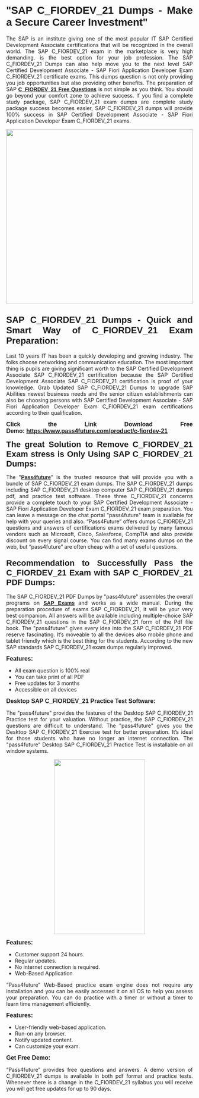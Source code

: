 
<h1 style="text-align: justify;"><span style="font-family:Tahoma,Geneva,sans-serif;"><strong>"SAP C_FIORDEV_21 Dumps - Make a Secure Career Investment"</strong></span></h1>

<p style="text-align: justify;">The SAP is an institute giving one of the most popular IT SAP Certified Development Associate certifications that will be recognized in the overall world. The SAP C_FIORDEV_21 exam in the marketplace is very high demanding. is the best option for your job profession. The SAP C_FIORDEV_21 Dumps can also help move you to the next level SAP Certified Development Associate - SAP Fiori Application Developer Exam C_FIORDEV_21 certificate exams. This dumps question is not only providing you job opportunities but also providing other benefits. The preparation of SAP <span style="font-family:Tahoma,Geneva,sans-serif;"><strong><a href="https://www.pass4future.com/questions/sap/c-fiordev-21">C_FIORDEV_21 Free Questions</a></strong></span> is not simple as you think. You should go beyond your comfort zone to achieve success. If you find a complete study package, SAP C_FIORDEV_21 exam dumps are complete study package success becomes easier, SAP C_FIORDEV_21 dumps will provide 100% success in SAP Certified Development Associate - SAP Fiori Application Developer Exam C_FIORDEV_21 exams.</p>

<p style="text-align: justify;"><a href="https://www.pass4future.com/product/c-fiordev-21"><img alt="" src="https://lh3.googleusercontent.com/pw/AM-JKLVhEO4I138wJzOepD3laGU-R1M7eT-OTYdow6pCESip26lSeaxxzS9BVWUKuzj1e3L_MoxCfVgBEvV8ODwl1LGzlZbt6HJm3NXXplPwnYiBfuYM_eQCcVVRMaAwHdsl3AhHOZS-up7mzwmd4i4EpEGq=w1112-h625-no?authuser=0" style="width: 100%; height: 470px;" /></a></p>

<h2 style="text-align: justify;"><span style="font-size:24px;"><strong><span style="font-family:Tahoma,Geneva,sans-serif;">SAP C_FIORDEV_21 Dumps - Quick and Smart Way of C_FIORDEV_21 Exam Preparation:</span></strong></span></h2>

<p style="text-align: justify;">Last 10 years IT has been a quickly developing and growing industry. The folks choose networking and communication education. The most important thing is pupils are giving significant worth to the SAP Certified Development Associate SAP C_FIORDEV_21 certification because the SAP Certified Development Associate SAP C_FIORDEV_21 certification is proof of your knowledge. Grab Updated SAP C_FIORDEV_21 Dumps to upgrade SAP Abilities newest business needs and the senior citizen establishments can also be choosing persons with SAP Certified Development Associate - SAP Fiori Application Developer Exam C_FIORDEV_21 exam certifications according to their qualification.</p>

<p style="text-align: justify;"><strong><span style="font-family:Lucida Sans Unicode,Lucida Grande,sans-serif;"><span style="font-size:16px;">Click the Link Download Free Demo: <a href="https://www.pass4future.com/product/c-fiordev-21">https://www.pass4future.com/product/c-fiordev-21</a></span></span></strong></p>

<p style="text-align: justify;"><strong><span style="font-size:22px;"><span style="font-family:Tahoma,Geneva,sans-serif;">The great Solution to Remove C_FIORDEV_21 Exam stress is Only Using SAP C_FIORDEV_21 Dumps:</span></span></strong></p>

<p style="text-align: justify;">The "<span style="font-family:Lucida Sans Unicode,Lucida Grande,sans-serif;"><a href="https://www.pass4future.com/"><strong>Pass4future</strong></a></span>" is the trusted resource that will provide you with a bundle of SAP C_FIORDEV_21 exam dumps. The SAP C_FIORDEV_21 dumps including SAP C_FIORDEV_21 desktop computer SAP C_FIORDEV_21 dumps pdf, and practice test software. These three C_FIORDEV_21 concerns provide a complete touch to your SAP Certified Development Associate - SAP Fiori Application Developer Exam C_FIORDEV_21 exam preparation. You can leave a message on the chat portal "pass4future" team is available for help with your queries and also. “Pass4Future” offers dumps C_FIORDEV_21 questions and answers of certifications exams delivered by many famous vendors such as Microsoft, Cisco, Salesforce, CompTIA and also provide discount on every signal course. You can find many exams dumps on the web, but “pass4future” are often cheap with a set of useful questions.</p>

<h3 style="text-align: justify;"><span style="font-size:22px;"><strong><span style="font-family:Tahoma,Geneva,sans-serif;">Recommendation to Successfully Pass the C_FIORDEV_21 Exam with SAP C_FIORDEV_21 PDF Dumps:</span></strong></span></h3>

<p style="text-align: justify;">The SAP C_FIORDEV_21 PDF Dumps by "pass4future" assembles the overall programs on <span style="font-family:Lucida Sans Unicode,Lucida Grande,sans-serif;"><strong><a href="https://www.pass4future.com/sap">SAP Exams</a></strong></span> and works as a wide manual. During the preparation procedure of exams SAP C_FIORDEV_21, it will be your very best companion. All answers will be available including multiple-choice SAP C_FIORDEV_21 questions in the SAP C_FIORDEV_21 form of the Pdf file book. The "pass4future" gives every idea into the SAP C_FIORDEV_21 PDF reserve fascinating. It’s moveable to all the devices also mobile phone and tablet friendly which is the best thing for the students. According to the new SAP standards SAP C_FIORDEV_21 exam dumps regularly improved.</p>

<p style="text-align: justify;"><span style="font-family:Lucida Sans Unicode,Lucida Grande,sans-serif;"><span style="font-size:16px;"><strong>Features:</strong></span></span></p>

<ul>
	<li style="text-align: justify;">All exam question is 100% real</li>
	<li style="text-align: justify;">You can take print of all PDF</li>
	<li style="text-align: justify;">Free updates for 3 months </li>
	<li style="text-align: justify;">Accessible on all devices</li>
</ul>

<p style="text-align: justify;"><span style="font-family:Tahoma,Geneva,sans-serif;"><span style="font-size:16px;"><strong>Desktop SAP C_FIORDEV_21 Practice Test Software:</strong></span></span></p>

<p style="text-align: justify;">The "pass4future" provides the features of the Desktop SAP C_FIORDEV_21 Practice test for your valuation. Without practice, the SAP C_FIORDEV_21 questions are difficult to understand. The "pass4future" gives you the Desktop SAP C_FIORDEV_21 Exercise test for better preparation. It’s ideal for those students who have no longer an internet connection. The "pass4future" Desktop SAP C_FIORDEV_21 Practice Test is installable on all window systems.</p>

<p style="text-align: center;"><a href="https://www.pass4future.com/product/c-fiordev-21"><img alt="" src="https://lh3.googleusercontent.com/pw/AM-JKLV3yUm3jiqqIo1xIsj1VJ_UeysYexQY-pRYO0rIFl3vg11QZioN-gzffpw2AfKqFynWuvoXOreWrWS0swpr4xmOSWfwII2jvatteuqrfxiWGFBSHPiZUCoi33jqeymK5dmu-0enyX6tayRCAMHw05jv=s625-no?authuser=0" style="width: 70%; height: 470px;" /></a></p>

<p style="text-align: justify;"><span style="font-size:16px;"><span style="font-family:Lucida Sans Unicode,Lucida Grande,sans-serif;"><strong>Features:</strong></span></span></p>

<ul>
	<li style="text-align: justify;">Customer support 24 hours. </li>
	<li style="text-align: justify;">Regular updates. </li>
	<li style="text-align: justify;">No internet connection is required.</li>
	<li style="text-align: justify;">Web-Based Application</li>
</ul>

<p style="text-align: justify;">“Pass4future” Web-Based practice exam engine does not require any installation and you can be easily accessed it on all OS to help you assess your preparation. You can do practice with a timer or without a timer to learn time management efficiently.</p>

<p style="text-align: justify;"><strong><span style="font-size:16px;"><span style="font-family:Lucida Sans Unicode,Lucida Grande,sans-serif;">Features:</span></span></strong></p>

<ul>
	<li style="text-align: justify;">User-friendly web-based application.</li>
	<li style="text-align: justify;">Run-on any browser. </li>
	<li style="text-align: justify;">Notify updated content.</li>
	<li style="text-align: justify;">Can customize your exam.</li>
</ul>

<p style="text-align: justify;"><span style="font-size:16px;"><span style="font-family:Lucida Sans Unicode,Lucida Grande,sans-serif;"><strong>Get Free Demo:</strong></span></span></p>

<p style="text-align: justify;">“Pass4future” provides free questions and answers. A demo version of C_FIORDEV_21 dumps is available in both pdf format and practice tests. Whenever there is a change in the C_FIORDEV_21 syllabus you will receive you will get free updates for up to 90 days. </p>
